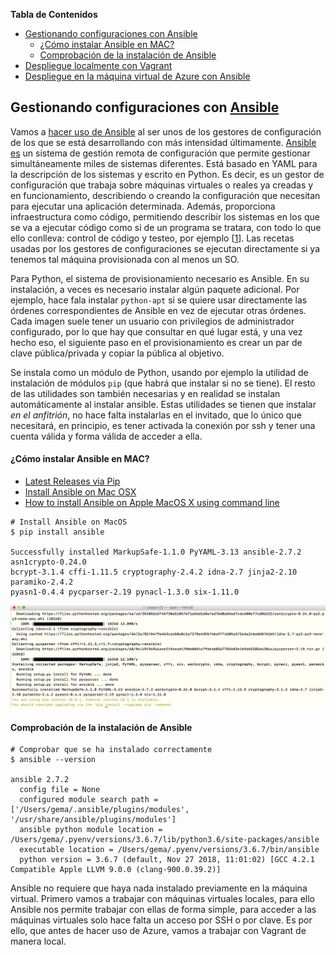 **Tabla de Contenidos**

- [Gestionando configuraciones con Ansible](#id1)
  - [¿Cómo instalar Ansible en MAC?](#id2)
  - [Comprobación de la instalación de Ansible](#id3)
- [Despliegue localmente con Vagrant](https://github.com/Gecofer/proyecto-CC/tree/master/provision/vagrant-ubuntu)
- [Despliegue en la máquina virtual de Azure con Ansible](https://github.com/Gecofer/proyecto-CC/tree/master/provision/Azure)

## Gestionando configuraciones con [Ansible](https://www.youtube.com/watch?v=gFd9aj78_SM) <a name="id1"></a>

Vamos a [hacer uso de Ansible](https://semaphoreci.com/community/tutorials/introduction-to-ansible) al ser unos de los gestores de configuración de los que se está desarrollando con más intensidad últimamente. [Ansible es](https://en.wikipedia.org/wiki/Ansible_%28software%29) un sistema de gestión remota de configuración que permite gestionar simultáneamente miles de sistemas diferentes. Está basado en YAML para la descripción de los sistemas y escrito en Python. Es decir, es un gestor de configuración que trabaja sobre máquinas virtuales o reales ya creadas y en funcionamiento, describiendo o creando la configuración que necesitan para ejecutar una aplicación determinada. Además, proporciona infraestructura como código, permitiendo describir los sistemas en los que se va a ejecutar código como si de un programa se tratara, con todo lo que ello conlleva: control de código y testeo, por ejemplo [[1][1]]. Las recetas usadas por los gestores de configuraciones se ejecutan directamente si ya tenemos tal máquina provisionada con al menos un SO.

Para Python, el sistema de provisionamiento necesario es Ansible. En su instalación, a veces es necesario instalar algún paquete adicional. Por ejemplo, hace fala instalar `python-apt` si se quiere usar directamente las órdenes correspondientes de Ansible en vez de ejecutar otras órdenes. Cada imagen suele tener un usuario con privilegios de administrador configurado, por lo que hay que consultar en qué lugar está, y una vez hecho eso, el siguiente paso en el provisionamiento es crear un par de clave pública/privada y copiar la pública al objetivo.

Se instala como un módulo de Python, usando por ejemplo la utilidad de
instalación de módulos `pip` (que habrá que instalar si no se tiene). El resto de las utilidades son también necesarias y en realidad se instalan automáticamente al instalar ansible. Estas utilidades se tienen que instalar *en el anfitrión*, no hace falta instalarlas en el invitado, que lo único que necesitará, en principio, es tener activada la conexión por ssh y tener una cuenta válida y forma válida de acceder a ella.

#### ¿Cómo instalar Ansible en MAC? <a name="id2"></a>

- [Latest Releases via Pip](https://docs.ansible.com/ansible/2.7/installation_guide/intro_installation.html#latest-releases-via-pip)
- [Install Ansible on Mac OSX](https://hvops.com/articles/ansible-mac-osx/)
- [How to install Ansible on Apple MacOS X using command line](https://www.cyberciti.biz/faq/how-to-install-ansible-on-apple-macos-x-using-command-line/)

~~~
# Install Ansible on MacOS
$ pip install ansible

Successfully installed MarkupSafe-1.1.0 PyYAML-3.13 ansible-2.7.2 asn1crypto-0.24.0
bcrypt-3.1.4 cffi-1.11.5 cryptography-2.4.2 idna-2.7 jinja2-2.10 paramiko-2.4.2
pyasn1-0.4.4 pycparser-2.19 pynacl-1.3.0 six-1.11.0
~~~

![](../docs/images/ansible0.png)

#### Comprobación de la instalación de Ansible <a name="id3"></a>

~~~
# Comprobar que se ha instalado correctamente
$ ansible --version

ansible 2.7.2
  config file = None
  configured module search path = ['/Users/gema/.ansible/plugins/modules', '/usr/share/ansible/plugins/modules']
  ansible python module location = /Users/gema/.pyenv/versions/3.6.7/lib/python3.6/site-packages/ansible
  executable location = /Users/gema/.pyenv/versions/3.6.7/bin/ansible
  python version = 3.6.7 (default, Nov 27 2018, 11:01:02) [GCC 4.2.1 Compatible Apple LLVM 9.0.0 (clang-900.0.39.2)]
~~~

Ansible no requiere que haya nada instalado previamente en la máquina virtual. Primero vamos a trabajar con máquinas virtuales locales, para ello Ansible nos permite trabajar con ellas de forma simple, para acceder a las máquinas virtuales solo hace falta un acceso por SSH o por clave. Es por ello, que antes de hacer uso de Azure, vamos a trabajar con Vagrant de manera local.

[1]: https://jj.github.io/CC/documentos/temas/Provision
